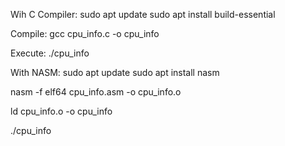 Wih C Compiler:
sudo apt update
sudo apt install build-essential

Compile:
gcc cpu_info.c -o cpu_info

Execute:
./cpu_info


With NASM:
sudo apt update
sudo apt install nasm

nasm -f elf64 cpu_info.asm -o cpu_info.o

ld cpu_info.o -o cpu_info

./cpu_info



